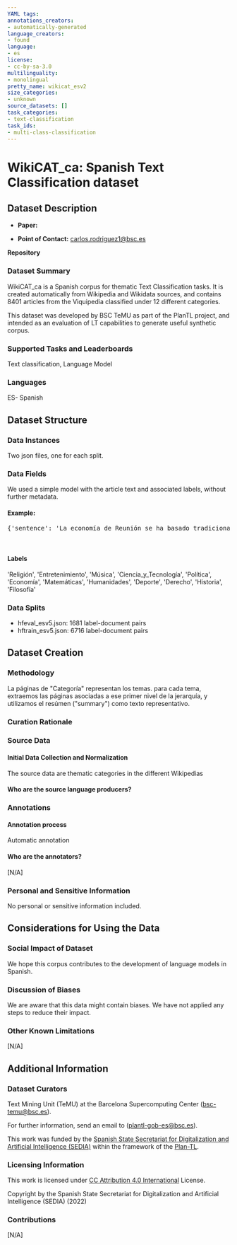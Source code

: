 ```yaml
---
YAML tags:
annotations_creators:
- automatically-generated
language_creators:
- found
language:
- es
license:
- cc-by-sa-3.0
multilinguality:
- monolingual
pretty_name: wikicat_esv2
size_categories:
- unknown
source_datasets: []
task_categories:
- text-classification
task_ids:
- multi-class-classification
---
```


# WikiCAT_ca: Spanish Text Classification dataset


## Dataset Description

- **Paper:** 

- **Point of Contact:** carlos.rodriguez1@bsc.es


**Repository**




### Dataset Summary

WikiCAT_ca is a Spanish corpus for thematic Text Classification tasks. It is created automatically from Wikipedia and Wikidata sources, and contains 8401 articles from the Viquipedia classified under 12 different categories.

This dataset was developed by BSC TeMU as part of the PlanTL project, and intended as an evaluation of LT capabilities to generate useful synthetic corpus.

### Supported Tasks and Leaderboards

Text classification, Language Model

### Languages

ES- Spanish

## Dataset Structure

### Data Instances

Two json files, one for each split.

### Data Fields

We used a simple model with the article text and associated labels, without further metadata.

#### Example:

<pre>
{'sentence': 'La economía de Reunión se ha basado tradicionalmente en la agricultura. La caña de azúcar ha sido el cultivo principal durante más de un siglo, y en algunos años representa el 85% de las exportaciones. El gobierno ha estado impulsando el desarrollo de una industria turística para aliviar el alto desempleo, que representa más del 40% de la fuerza laboral.(...) El PIB total de la isla fue de 18.800 millones de dólares EE.UU. en 2007., 'label': 'Economía'}


</pre>

#### Labels

'Religión', 'Entretenimiento', 'Música', 'Ciencia_y_Tecnología', 'Política', 'Economía', 'Matemáticas', 'Humanidades', 'Deporte', 'Derecho', 'Historia', 'Filosofía'

### Data Splits

* hfeval_esv5.json: 1681 label-document pairs
* hftrain_esv5.json: 6716  label-document pairs


## Dataset Creation

### Methodology

La páginas de "Categoría" representan los temas.
para cada tema, extraemos las páginas asociadas a ese primer nivel de la jerarquía, y utilizamos el resúmen ("summary") como texto representativo.

### Curation Rationale



### Source Data

#### Initial Data Collection and Normalization

The source data are thematic categories in the different Wikipedias

#### Who are the source language producers?


### Annotations

#### Annotation process
Automatic annotation

#### Who are the annotators?

[N/A]

### Personal and Sensitive Information

No personal or sensitive information included.

## Considerations for Using the Data

### Social Impact of Dataset

We hope this corpus contributes to the development of language models in Spanish.

### Discussion of Biases

We are aware that this data might contain biases. We have not applied any steps to reduce their impact.

### Other Known Limitations

[N/A]

## Additional Information

### Dataset Curators

Text Mining Unit (TeMU) at the Barcelona Supercomputing Center (bsc-temu@bsc.es). 

For further information, send an email to (plantl-gob-es@bsc.es).

This work was funded by the [Spanish State Secretariat for Digitalization and Artificial Intelligence (SEDIA)](https://avancedigital.mineco.gob.es/en-us/Paginas/index.aspx) within the framework of the [Plan-TL](https://plantl.mineco.gob.es/Paginas/index.aspx).

### Licensing Information

This work is licensed under [CC Attribution 4.0 International](https://creativecommons.org/licenses/by/4.0/) License.

Copyright by the Spanish State Secretariat for Digitalization and Artificial Intelligence (SEDIA) (2022)

### Contributions

[N/A]
